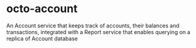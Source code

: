 # octo-account
An Account service that keeps track of accounts, their balances and transactions, integrated with a Report service that enables querying on a replica of Account database
